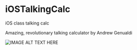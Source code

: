 # iOSTalkingCalc
iOS class talking calc

Amazing, revolutionary talking calculator by Andrew Genualdi



![IMAGE ALT TEXT HERE](http://i.imgur.com/LsFoRDN.png)

